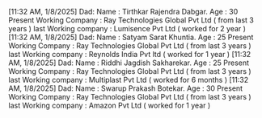 [11:32 AM, 1/8/2025] Dad: Name : Tirthkar Rajendra Dabgar.
Age : 30
Present Working Company : Ray Technologies Global Pvt Ltd ( from last 3 years )
last Working company : Lumisence Pvt Ltd ( worked for 2 year )
[11:32 AM, 1/8/2025] Dad: Name : Satyam Sarat Khuntia.
Age : 25 
Present Working Company : Ray Technologies Global Pvt Ltd ( from last 3 years )
last Working company : Reynolds India Pvt ltd ( worked for 1 year )
[11:32 AM, 1/8/2025] Dad: Name : Riddhi Jagdish Sakharekar.
Age : 25
Present Working Company : Ray Technologies Global Pvt Ltd ( from last 3 years )
last Working company : Multiplast Pvt Ltd ( worked for 6 months  )
[11:32 AM, 1/8/2025] Dad: Name : Swarup Prakash Botekar.
Age : 30
Present Working Company : Ray Technologies Global Pvt Ltd ( from last 3 years )
last Working company : Amazon Pvt Ltd ( worked for 1 year )